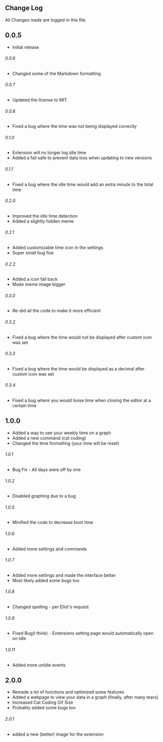 ## Change Log

All Changes made are logged in this file.

## 0.0.5

- Initial release

###### 0.0.6

- Changed some of the Markdown formatting

###### 0.0.7

- Updated the license to MIT

###### 0.0.8

- Fixed a bug where the time was not being displayed correctly

###### 0.1.0

- Extension will no longer log idle time
- Added a fail safe to prevent data loss when updating to new versions

###### 0.1.1

- Fixed a bug where the idle time would add an extra minute to the total time

###### 0.2.0

- Improved the idle time detection
- Added a slightly hidden meme

###### 0.2.1

- Added customizable time icon in the settings
- Super small bug fixe

###### 0.2.2

- Added a icon fall back
- Made meme image bigger

###### 0.3.0

- Re-did all the code to make it more efficient

###### 0.3.2

- Fixed a bug where the time would not be displayed after custom icon was set

###### 0.3.3

- Fixed a bug where the time would be displayed as a decimal after custom icon was set

###### 0.3.4

-  Fixed a bug where you would loose time when closing the editor at a certain time

## 1.0.0

- Added a way to see your weekly time on a graph
- Added a new command (cat coding)
- Changed the time formatting (your time will be reset)

###### 1.0.1
- Bug Fix - All days were off by one

###### 1.0.2
- Disabled graphing due to a bug

###### 1.0.5
- Minified the code to decrease boot time

###### 1.0.6
- Added more settings and commands

###### 1.0.7
- Added more settings and made the interface better
- Most likely added some bugs too

###### 1.0.8
- Changed spelling - per Eliot's request

###### 1.0.9
- Fixed Bug(I think) - Extensions setting page would automatically open on idle

###### 1.0.11
- Added more unIdle events

## 2.0.0
- Remade a lot of functions and optimized some features
- Added a webpage to view your data in a graph (finally, after many tears)
- Increased Cat Coding Gif Size
- Probably added some bugs too

###### 2.0.1
- added a new (better) image for the extension